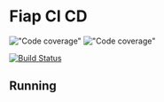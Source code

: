 # Fiap CI CD

!["Code coverage"](https://img.shields.io/azure-devops/coverage/andrelima0712/fiap-cicd-pipeline/1) !["Code coverage"](https://img.shields.io/azure-devops/tests/andrelima0712/fiap-cicd-pipeline/1?label=Unit%20Tests)

[![Build Status](https://dev.azure.com/andrelima0712/fiap-cicd-pipeline/_apis/build/status/aferlim.fiap-cicd-pipeline-azure-devops?branchName=master)](https://dev.azure.com/andrelima0712/fiap-cicd-pipeline/_build/latest?definitionId=1&branchName=master)

## Running

